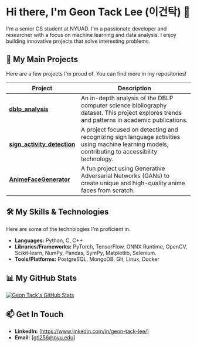 # Hi there, I'm Geon Tack Lee (이건탁) 👋

I'm a senior CS student at NYUAD. I'm a passionate developer and researcher with a focus on machine learning and data analysis. I enjoy building innovative projects that solve interesting problems.

## 🚀 My Main Projects
Here are a few projects I'm proud of. You can find more in my repositories!

| Project | Description |
|---|---|
| **[dblp_analysis](https://github.com/geontackee/dblp_analysis)** | An in-depth analysis of the DBLP computer science bibliography dataset. This project explores trends and patterns in academic publications. |
| **[sign_activity_detection](https://github.com/geontackee/sign_activity_detection)** | A project focused on detecting and recognizing sign language activities using machine learning models, contributing to accessibility technology. |
| **[AnimeFaceGenerator](https://github.com/geontackee/AnimeFaceGenerator)** | A fun project using Generative Adversarial Networks (GANs) to create unique and high-quality anime faces from scratch. |

## 🛠️ My Skills & Technologies
Here are some of the technologies I'm proficient in.

- **Languages:** Python, C, C++
- **Libraries/Frameworks:** PyTorch, TensorFlow, ONNX Runtime, OpenCV, Scikit‑learn, NumPy, Pandas, SymPy, Matplotlib, Selenium.
- **Tools/Platforms:** PostgreSQL, MongoDB, Git, Linux, Docker

## 📊 My GitHub Stats
[![Geon Tack's GitHub Stats](https://github-readme-stats.vercel.app/api?username=geontackee&show_icons=true&theme=radical)](https://github.com/anuraghazra/github-readme-stats)

## 📫 Get In Touch
- **LinkedIn:** [https://www.linkedin.com/in/geon-tack-lee/]
- **Email:** [gtl256@nyu.edu]
